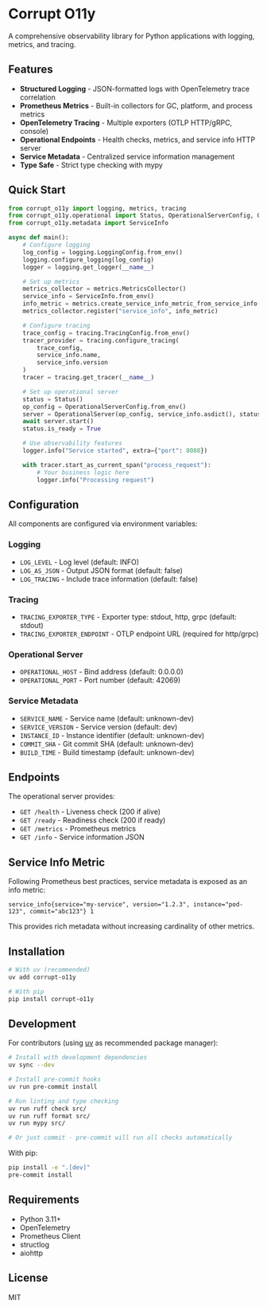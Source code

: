 # Corrupt O11y

A comprehensive observability library for Python applications with logging, metrics, and tracing.

## Features

- **Structured Logging** - JSON-formatted logs with OpenTelemetry trace correlation
- **Prometheus Metrics** - Built-in collectors for GC, platform, and process metrics
- **OpenTelemetry Tracing** - Multiple exporters (OTLP HTTP/gRPC, console)
- **Operational Endpoints** - Health checks, metrics, and service info HTTP server
- **Service Metadata** - Centralized service information management
- **Type Safe** - Strict type checking with mypy

## Quick Start

```python
from corrupt_o11y import logging, metrics, tracing
from corrupt_o11y.operational import Status, OperationalServerConfig, OperationalServer
from corrupt_o11y.metadata import ServiceInfo

async def main():
    # Configure logging
    log_config = logging.LoggingConfig.from_env()
    logging.configure_logging(log_config)
    logger = logging.get_logger(__name__)

    # Set up metrics
    metrics_collector = metrics.MetricsCollector()
    service_info = ServiceInfo.from_env()
    info_metric = metrics.create_service_info_metric_from_service_info(service_info)
    metrics_collector.register("service_info", info_metric)

    # Configure tracing
    trace_config = tracing.TracingConfig.from_env()
    tracer_provider = tracing.configure_tracing(
        trace_config,
        service_info.name,
        service_info.version
    )
    tracer = tracing.get_tracer(__name__)

    # Set up operational server
    status = Status()
    op_config = OperationalServerConfig.from_env()
    server = OperationalServer(op_config, service_info.asdict(), status, metrics_collector)
    await server.start()
    status.is_ready = True

    # Use observability features
    logger.info("Service started", extra={"port": 8080})

    with tracer.start_as_current_span("process_request"):
        # Your business logic here
        logger.info("Processing request")
```

## Configuration

All components are configured via environment variables:

### Logging
- `LOG_LEVEL` - Log level (default: INFO)
- `LOG_AS_JSON` - Output JSON format (default: false)
- `LOG_TRACING` - Include trace information (default: false)

### Tracing
- `TRACING_EXPORTER_TYPE` - Exporter type: stdout, http, grpc (default: stdout)
- `TRACING_EXPORTER_ENDPOINT` - OTLP endpoint URL (required for http/grpc)

### Operational Server
- `OPERATIONAL_HOST` - Bind address (default: 0.0.0.0)
- `OPERATIONAL_PORT` - Port number (default: 42069)

### Service Metadata
- `SERVICE_NAME` - Service name (default: unknown-dev)
- `SERVICE_VERSION` - Service version (default: dev)
- `INSTANCE_ID` - Instance identifier (default: unknown-dev)
- `COMMIT_SHA` - Git commit SHA (default: unknown-dev)
- `BUILD_TIME` - Build timestamp (default: unknown-dev)

## Endpoints

The operational server provides:

- `GET /health` - Liveness check (200 if alive)
- `GET /ready` - Readiness check (200 if ready)
- `GET /metrics` - Prometheus metrics
- `GET /info` - Service information JSON

## Service Info Metric

Following Prometheus best practices, service metadata is exposed as an info metric:

```prometheus
service_info{service="my-service", version="1.2.3", instance="pod-123", commit="abc123"} 1
```

This provides rich metadata without increasing cardinality of other metrics.

## Installation

```bash
# With uv (recommended)
uv add corrupt-o11y
```

```bash
# With pip
pip install corrupt-o11y
```

## Development

For contributors (using [uv](https://docs.astral.sh/uv/) as recommended package manager):

```bash
# Install with development dependencies
uv sync --dev

# Install pre-commit hooks
uv run pre-commit install

# Run linting and type checking
uv run ruff check src/
uv run ruff format src/
uv run mypy src/

# Or just commit - pre-commit will run all checks automatically
```

With pip:
```bash
pip install -e ".[dev]"
pre-commit install
```

## Requirements

- Python 3.11+
- OpenTelemetry
- Prometheus Client
- structlog
- aiohttp

## License

MIT
